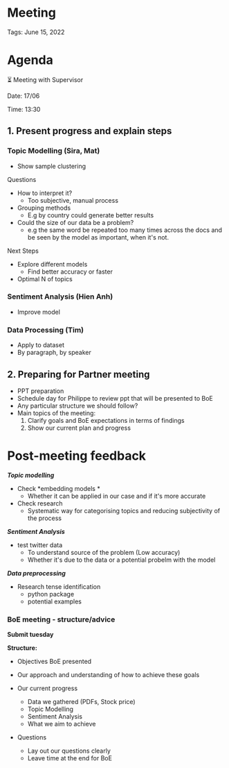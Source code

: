 # Meeting 

Tags: June 15, 2022

# Agenda

<aside>
⏳ Meeting with Supervisor

Date: 17/06 

Time: 13:30 

</aside>

## 1. Present progress and explain steps

### **Topic Modelling (Sira, Mat)**

- Show sample clustering

Questions

- How to interpret it?
    - Too subjective, manual process
- Grouping methods
    - E.g by country could generate better results
- Could the size of our data be a problem? 
    - e.g the same word be repeated too many times across the docs and be seen by the model as important, when it's not. 

Next Steps 

- Explore different models
    - Find better accuracy or faster
- Optimal N of topics

### **Sentiment Analysis (Hien Anh)**

- Improve model

### **Data Processing (Tim)**

- Apply to dataset
- By paragraph, by speaker

## 2. Preparing for Partner meeting

- PPT preparation
- Schedule day for Philippe to review ppt that will be presented to BoE
- Any particular structure we should follow?
- Main topics of the meeting:
    1. Clarify goals and BoE expectations in terms of findings
    2. Show our current plan and progress

# Post-meeting feedback 

***Topic modelling***

- Check *embedding models *
    - Whether it can be applied in our case and if it's more accurate
- Check research
    - Systematic way for categorising topics and reducing subjectivity of the process

***Sentiment Analysis***

- test twitter data 
    - To understand source of the problem (Low accuracy) 
    - Whether it's due to the data or a potential probelm with the model 

***Data preprocessing***

- Research tense identification
    - python package
    - potential examples
    

### BoE meeting - structure/advice 

**Submit tuesday** 

**Structure:**
- Objectives BoE presented 
- Our approach and understanding of how to achieve these goals 
- Our current progress
    - Data we gathered (PDFs, Stock price)
    - Topic Modelling 
    - Sentiment Analysis
    - What we aim to achieve
     
- Questions
    - Lay out our questions clearly
    - Leave time at the end for BoE
  
